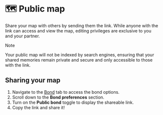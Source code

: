 # 🗺️ Public map

Share your map with others by sending them the link. While anyone with the link can access and view the map, editing privileges are exclusive to you and your partner.

> [!NOTE]
> Your public map will not be indexed by search engines, ensuring that your shared memories remain private and secure and only accessible to those with the link.

## Sharing your map

1. Navigate to the [Bond](https://mappedlove.com/app) tab to access the bond options.
2. Scroll down to the **Bond preferences** section.
3. Turn on the **Public bond** toggle to display the shareable link.
4. Copy the link and share it!
